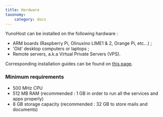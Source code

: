 ```yaml
---
title: Hardware
taxonomy:
    category: docs
---
```


YunoHost can be installed on the following hardware :
- ARM boards (Raspberry Pi, Olinuxino LIME1 & 2, Orange Pi, etc...) ;
- 'Old' desktop computers or laptops ;
- Remote servers, a.k.a Virtual Private Servers (VPS).

Corresponding installation guides can be found on [this page](/install).

### Minimum requirements

* 500 MHz CPU
* 512 MB RAM (recommended : 1 GB in order to run all the services and apps properly)
* 8 GB storage capacity (recommended : 32 GB to store mails and documents)
